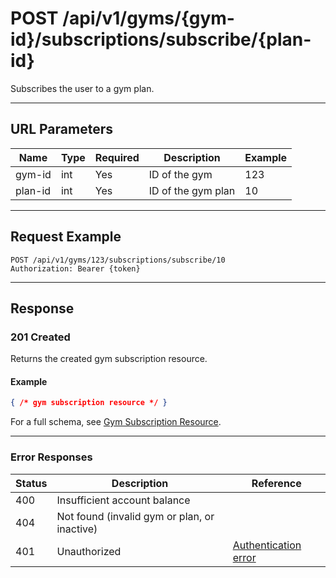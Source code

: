 # POST /api/v1/gyms/{gym-id}/subscriptions/subscribe/{plan-id}

Subscribes the user to a gym plan.


---

## URL Parameters
| Name     | Type | Required | Description                | Example |
|----------|------|----------|----------------------------|---------|
| gym-id   | int  | Yes      | ID of the gym              | 123     |
| plan-id  | int  | Yes      | ID of the gym plan         | 10      |

---

## Request Example
```
POST /api/v1/gyms/123/subscriptions/subscribe/10
Authorization: Bearer {token}
```

---

## Response

### 201 Created
Returns the created gym subscription resource.

#### Example
```json
{ /* gym subscription resource */ }
```

For a full schema, see [Gym Subscription Resource](gym_subscription.md).

---

### Error Responses
| Status | Description                | Reference                                      |
|--------|----------------------------|------------------------------------------------|
| 400    | Insufficient account balance|  |
| 404    | Not found (invalid gym or plan, or inactive) |  |
| 401    | Unauthorized               | [Authentication error](../../_globals/authentication-errors.md) |
